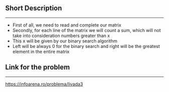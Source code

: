 ## Short Description
---
 - First of all, we need to read and complete our matrix
 - Secondly, for each line of the matrix we will count a sum,
   which will not take into consideration numbers greater than x
- This x will be given by our binary search algorithm
- Left will be always 0 for the binary search and right will be the greatest element in the entire matrix
## Link for the problem
---
https://infoarena.ro/problema/livada3